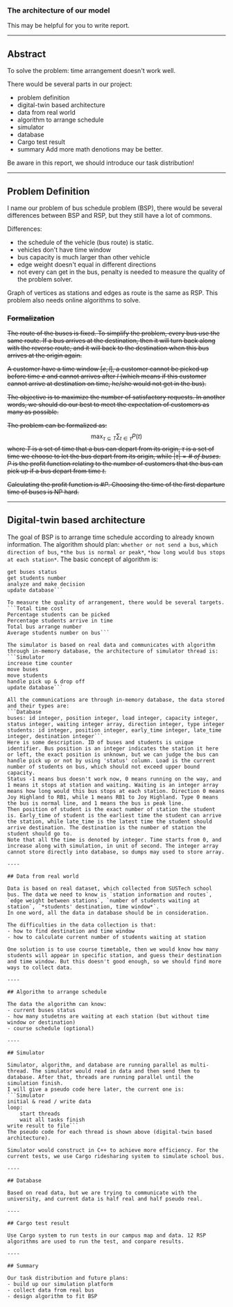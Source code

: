 ### The architecture of our model

This may be helpful for you to write report.

----

## Abstract

To solve the problem: time arrangement doesn't work well.

There would be several parts in our project:
- problem definition
- digital-twin based architecture
- data from real world
- algorithm to arrange schedule
- simulator
- database
- Cargo test result
- summary
Add more math denotions may be better.

Be aware in this report, we should introduce our task distribution!

----

## Problem Definition

I name our problem of bus schedule problem (BSP), there would be several differences between BSP and RSP, but they still have a lot of commons.

Differences:

- the schedule of the vehicle (bus route) is static.
- vehicles don't have time window
- bus capacity is much larger than other vehicle
- edge weight doesn't equal in different directions
- not every can get in the bus, penalty is needed to measure the quality of the problem solver.

Graph of vertices as stations and edges as route is the same as RSP. This problem also needs online algorithms to solve.



### ~~Formalization~~

~~The route of the buses is fixed. To simplify the problem, every bus use the same route. If a bus arrives at the destination, then it will turn back along with the reverse route, and it will back to the destination when this bus arrives at the origin again.~~

~~A customer have a time window $[e, l]$, a customer cannot be picked up before time $e$ and cannot arrives after $l$ (which means if this customer cannot arrive at destination on time, he/she would not get in the bus).~~

~~The objective is to maximize the number of satisfactory requests. In another words, we should do our best to meet the expectation of customers as many as possible.~~

~~The problem can be formalized as:~~
$$
\max_{\tau \subseteq T }\sum_{t \in \tau}P(t)
$$
~~where $T$ is a set of time that a bus can depart from its origin, $\tau$ is a set of time we choose to let the bus depart from its origin, while $|\tau| = \#\ of\ buses$. $P$ is the profit function relating to the number of customers that the bus can pick up if a bus depart from time $t$.~~ 

~~Calculating the profit function is $\#P$. Choosing the time of the first departure time of buses is NP hard.~~

----

## Digital-twin based architecture

The goal of BSP is to arrange time schedule according to already known information.
The algorithm should plan: `whether or not send a bus`, `which direction of bus`, `*the bus is normal or peak*`, `*how long would bus stops at each station*`.
The basic concept of algorithm is:

```Algorithm
get buses status
get students number
analyze and make decision
update database```

To measure the quality of arrangement, there would be several targets.
​```Total time cost
Percentage students can be picked
Percentage students arrive in time
Total bus arrange number
Average students number on bus```

The simulator is based on real data and communicates with algorithm through in-memory database, the architecture of simulator thread is:
​```Simulator
increase time counter
move buses
move students
handle pick up & drop off
update database```

All the communications are through in-memory database, the data stored and their types are:
​```Database
buses: id integer, position integer, load integer, capacity integer, status integer, waiting integer array, direction integer, type integer
students: id integer, position integer, early_time integer, late_time integer, destination integer```
Here is some description. ID of buses and students is unique identifier. Bus position is an integer indicates the station it here or left, the exact position is unknown, but we can judge the bus can handle pick up or not by using 'status' column. Load is the current number of students on bus, which should not exceed upper bound capacity.
Status -1 means bus doesn't work now, 0 means running on the way, and 1 means it stops at station and waiting. Waiting is an integer array means how long would this bus stops at each station. Direction 0 means Joy Highland to RB1, while 1 means RB1 to Joy Highland. Type 0 means the bus is normal line, and 1 means the bus is peak line.
Then position of student is the exact number of station the student is. Early_time of student is the earliest time the student can arrive the station, while late_time is the latest time the student should arrive destination. The destination is the number of station the student should go to.
Note that all the time is denoted by integer. Time starts from 0, and increase along with simulation, in unit of second. The integer array cannot store directly into database, so dumps may used to store array.

----

## Data from real world

Data is based on real dataset, which collected from SUSTech school bus. The data we need to know is `station information and routes`, `edge weight between stations`, `number of students waiting at station`, `*students' destination, time window*`.
In one word, all the data in database should be in consideration.

The difficulties in the data collection is that:
- how to find destination and time window
- how to calculate current number of students waiting at station

One solution is to use course timetable, then we would know how many students will appear in specific station, and guess their destination and time window. But this doesn't good enough, so we should find more ways to collect data.

----

## Algorithm to arrange schedule

The data the algorithm can know:
- current buses status
- how many studetns are waiting at each station (but without time window or destination)
- course schedule (optional)

----

## Simulator

Simulator, algorithm, and database are running parallel as multi-thread. The simulator would read in data and then send them to database. After that, threads are running parallel until the simulation finish.
I will give a pseudo code here later, the current one is:
​```Simulator
initial & read / write data
loop:
	start threads
	wait all tasks finish
write result to file```
The pseudo code for each thread is shown above (digital-twin based architecture).

Simulator would construct in C++ to achieve more efficiency. For the current tests, we use Cargo ridesharing system to simulate school bus.

----

## Database

Based on read data, but we are trying to communicate with the university, and current data is half real and half pseudo real. 

----

## Cargo test result

Use Cargo system to run tests in our campus map and data. 12 RSP algorithms are used to run the test, and conpare results.

----

## Summary

Our task distribution and future plans:
- build up our simulation platform
- collect data from real bus
- design algorithm to fit BSP
```